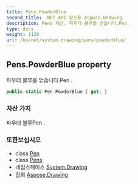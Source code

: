 ```yaml
---
title: Pens.PowderBlue
second_title: .NET API 참조용 Aspose.Drawing
description: Pens 재산. 파우더 블루를 얻습니다.Pen .
type: docs
weight: 1120
url: /ko/net/system.drawing/pens/powderblue/
---
```

## Pens.PowderBlue property

파우더 블루를 얻습니다.Pen .

```csharp
public static Pen PowderBlue { get; }
```

### 자산 가치

파우더 블루Pen .

### 또한보십시오

* class [Pen](../../pen/)
* class [Pens](../)
* 네임스페이스 [System.Drawing](../../pens/)
* 집회 [Aspose.Drawing](../../../)


